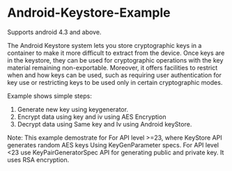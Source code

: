 # Android-Keystore-Example
Supports android 4.3 and above.

The Android Keystore system lets you store cryptographic keys in a container to make it more difficult to extract from the device. Once keys are in the keystore, they can be used for cryptographic operations with the key material remaining non-exportable. Moreover, it offers facilities to restrict when and how keys can be used, such as requiring user authentication for key use or restricting keys to be used only in certain cryptographic modes.

Example shows simple steps:
1. Generate new key using keygenerator.
2. Encrypt data using key and iv using AES Encryption
3. Decrypt data using Same key and Iv using Android keyStore.


Note: This example demostrate for For API level >=23, where KeyStore API generates random AES keys Using KeyGenParameter specs. For API level <23 use KeyPairGeneratorSpec API for generating public and private key. It uses RSA encryption.
